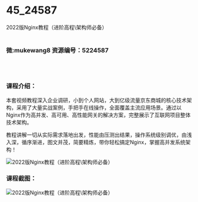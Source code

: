 # 45_24587
2022版Nginx教程（进阶高程\架构师必备）
<br/></br>
<h3>微:mukewang8 资源编号：5224587</h3>
<br/></br>
<h3>课程介绍：</h3>
<p>本套视频教程深入企业调研，小到个人网站，大到亿级流量京东商城的核心技术架构，采用了大量实战案例，手把手在线操作，全面覆盖主流应用场景。通过以<a title="查看与 Nginx 相关的文章" target="_blank">Nginx</a>作为高并发、高可用、高性能网关的解决方案，完整展示了互联网项目整体技术架构。</p>
<p>教程讲解一切从实际需求落地出发，性能由压测出结果，操作系统级别调优，由浅入深，循序渐进，图文并茂，简要精炼，带你轻松搞定<a title="查看与 Nginx 相关的文章" target="_blank">Nginx</a>，掌握高并发系统架构！</p>
<p><img src="https://www.ko996.com/wp-content/uploads/img/2022/06/1-23-300x186.png" alt="2022版Nginx教程（进阶高程\架构师必备）"></p>
<div class="info-desc">
<h3>课程截图：</h3>
<p><img src="https://www.ko996.com/wp-content/uploads/img/2022/06/2-19.png" alt="2022版Nginx教程（进阶高程\架构师必备）"></p>


			
</div>
